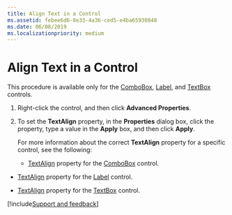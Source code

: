 ```yaml
---
title: Align Text in a Control
ms.assetid: febee6d6-8e33-4a36-ced5-e4ba65930848
ms.date: 06/08/2019
ms.localizationpriority: medium
---
```



# Align Text in a Control

This procedure is available only for the [ComboBox](../../../api/Outlook.combobox.md), [Label](../../../api/Outlook.label.md), and [TextBox](../../../api/Outlook.textbox.md) controls.


1. Right-click the control, and then click **Advanced Properties**. 
    
2. To set the **TextAlign** property, in the **Properties** dialog box, click the property, type a value in the **Apply** box, and then click **Apply**. 
    
    For more information about the correct **TextAlign** property for a specific control, see the following:
    
      - [TextAlign](../../../api/Outlook.combobox.textalign.md) property for the [ComboBox](../../../api/Outlook.combobox.md) control.
    
  - [TextAlign](../../../api/Outlook.label.textalign.md) property for the [Label](../../../api/Outlook.label.md) control.
    
  - [TextAlign](../../../api/Outlook.textbox.textalign.md) property for the [TextBox](../../../api/Outlook.textbox.md) control.

[!include[Support and feedback](~/includes/feedback-boilerplate.md)]